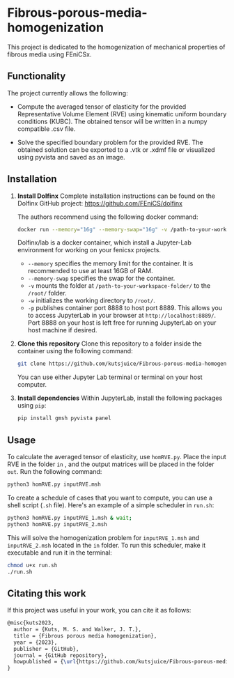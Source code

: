 # Fibrous-porous-media-homogenization
This project is dedicated to the homogenization of mechanical properties of fibrous media using FEniCSx.

## Functionality

The project currently allows the following:

- Compute the averaged tensor of elasticity for the provided Representative Volume Element (RVE) using kinematic uniform boundary conditions (KUBC). The obtained tensor will be written in a numpy compatible .csv file.

- Solve the specified boundary problem for the provided RVE. The obtained solution can be exported to a .vtk or .xdmf file or visualized using pyvista and saved as an image.

## Installation

1. **Install Dolfinx**
   Complete installation instructions can be found on the Dolfinx GitHub project: https://github.com/FEniCS/dolfinx

   The authors recommend using the following docker command:
   ```sh
   docker run --memory="16g" --memory-swap="16g" -v /path-to-your-workspace-folder/:/root/ -w /root/ -p 8889:8888 dolfinx/lab:stable
   ```
   Dolfinx/lab is a docker container, which install a Jupyter-Lab environment for working on your fenicsx projects.
   
   - `--memory` specifies the memory limit for the container. It is recommended to use at least 16GB of RAM.
   - `--memory-swap` specifies the swap for the container.
   - `-v` mounts the folder at `/path-to-your-workspace-folder/` to the `/root/` folder.
   - `-w` initializes the working directory to `/root/`.
   - `-p` publishes container port 8888 to host port 8889. This allows you to access JupyterLab in your browser at `http://localhost:8889/`. Port 8888 on your host is left free for running JupyterLab on your host machine if desired.

   
2. **Clone this repository**
   Clone this repository to a folder inside the container using the following command: 
   ```sh
   git clone https://github.com/kutsjuice/Fibrous-porous-media-homogenization.git
   ```
   You can use either Jupyter Lab terminal or terminal on your host computer.

3. **Install dependencies**
   Within JupyterLab, install the following packages using `pip`:
   ```sh
   pip install gmsh pyvista panel
   ```

## Usage

To calculate the averaged tensor of elasticity, use `homRVE.py`. Place the input RVE in the folder `in` , and the output matrices will be placed in the folder `out`. Run the following command:
```sh
python3 homRVE.py inputRVE.msh
```
To create a schedule of cases that you want to compute, you can use a shell script (`.sh` file). Here's an example of a simple scheduler in `run.sh`:
```sh
python3 homRVE.py inputRVE_1.msh & wait;
python3 homRVE.py inputRVE_2.msh

```
This will solve the homogenization problem for `inputRVE_1.msh` and `inputRVE_2.msh` located in the `in` folder. To run this scheduler, make it executable and run it in the terminal:
```sh
chmod u+x run.sh
./run.sh
```

## Citating this work
If this project was useful in your work, you can cite it as follows:
```tex
@misc{kuts2023,
  author = {Kuts, M. S. and Walker, J. T.},
  title = {Fibrous porous media homogenization},
  year = {2023},
  publisher = {GitHub},
  journal = {GitHub repository},
  howpublished = {\url{https://github.com/kutsjuice/Fibrous-porous-media-homogenization}}
}
```
